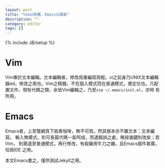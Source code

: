 ```yaml
---
layout: post
title: "Vim以修舊，Emacs以撰新"
description: ""
category: editor
tags: []
---
```

{% include JB/setup %}

Vim
====
Vim專於文本編輯。文本編輯者，修改爲重編寫爲輕。vi之前身乃UNIX文本編輯
器ed，修改之用也。Vim之精髓，不在插入模式而在普通模式，便定位也。凡配
置文件、現有代碼之類，余皆Vim編輯之，乃至`vim ~/.emacs/init.el`，亦時
有所用。

Emacs
=====
Emacs者，上至覽網頁下抵煮咖啡，無不可爲，然其根本亦不離文本：文本編寫。
輸入無模式，則可長篇代碼一氣呵成，而遇錯誤之處，略按幾鍵則改矣；若Vim，
則需退至普通模式，再行修改，有殺雞用牛刀之嫌。且Emacs插件甚廣，恰爲IDE
之用。

本文Emacs書之，僅供測試Jekyll之用。
